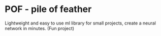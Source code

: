 # POF - pile of feather

Lightweight and easy to use ml library for small projects, create a neural network in minutes. (Fun project)
